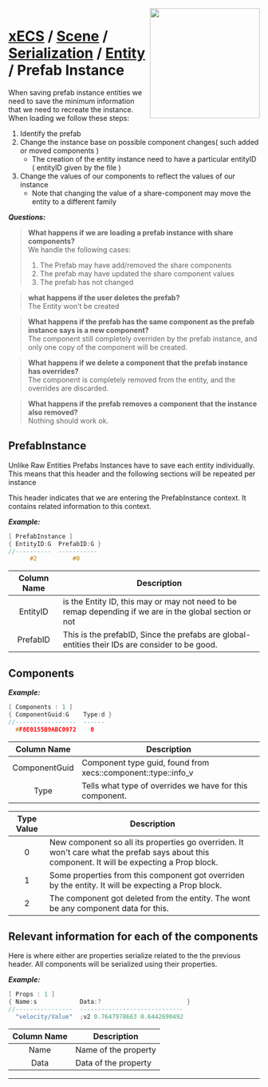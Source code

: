 <img src="https://i.imgur.com/TyjrCTS.jpg" align="right" width="220px" />

# [xECS](xECS.md) / [Scene](xecs_scene.md) / [Serialization](xecs_scene_serialization.md) / [Entity](xecs_scene_serialization_entity.md) / Prefab Instance

When saving prefab instance entities we need to save the minimum information that we need to recreate the instance. When loading we follow these steps:

1. Identify the prefab
2. Change the instance base on possible component changes( such added or moved components )
   * The creation of the entity instance need to have a particular entityID ( entityID given by the file )
3. Change the values of our components to reflect the values of our instance
   * Note that changing the value of a share-component may move the entity to a different family

***Questions:***

> **What happens if we are loading a prefab instance with share components?**<br>
> We handle the following cases:<br>
> 1. The Prefab may have add/removed the share components
> 2. The prefab may have updated the share component values
> 3. The prefab has not changed

> **what happens if the user deletes the prefab?**<br>
The Entity won't be created

> **What happens if the prefab has the same component as the prefab instance says is a new component?**<br>
The component still completely overriden by the prefab instance, and only one copy of the component will be created.

> **What happens if we delete a component that the prefab instance has overrides?**<br>
The component is completely removed from the entity, and the overrides are discarded.

> **What happens if the prefab removes a component that the instance also removed?**<br>
Nothing should work ok.


## PrefabInstance
Unlike Raw Entities Prefabs Instances have to save each entity individually. This means that this header and the following sections will be repeated per instance

This header indicates that we are entering the PrefabInstance context. It contains related information to this context.

***Example:***
~~~cpp
[ PrefabInstance ]
{ EntityID:G  PrefabID:G }
//----------  -----------
      #2          #0     
~~~

| Column Name        | Description |
|:------------------:|-------------|
| EntityID           | is the Entity ID, this may or may not need to be remap depending if we are in the global section or not |
| PrefabID           | This is the prefabID, Since the prefabs are global-entities their IDs are consider to be good.|

## Components

***Example:***
~~~cpp
[ Components : 1 ]
{ ComponentGuid:G    Type:d }
//-----------------  ------
  #F8E0155B9ABC0972    0   
~~~

| Column Name        | Description |
|:------------------:|-------------|
| ComponentGuid      | Component type guid, found from xecs::component::type::info_v |
| Type               | Tells what type of overrides we have for this component. |

|Type Value | Description |
|:--:|-------------|
| 0  | New component so all its properties go overriden. It won't care what the prefab says about this component. It will be expecting a Prop block. |
| 1  | Some properties from this component got overriden by the entity. It will be expecting a Prop block. |
| 2  | The component got deleted from the entity. The wont be any component data for this. |

## Relevant information for each of the components

Here is where either are properties serialize related to the the previous header. All components will be serialized using their properties.

***Example:***
~~~cpp
[ Props : 1 ]
{ Name:s            Data:?                        }
//----------------  -----------------------------
  "velocity/Value"  ;v2 0.7647978663 0.6442690492
~~~

| Column Name        | Description |
|:------------------:|-------------|
| Name               | Name of the property |
| Data               | Data of the property |

---